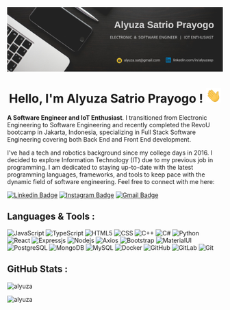 <img align="center" src="./alyuza-header.png" alt="background header" />

<h1 align="center">Hello, I'm Alyuza Satrio Prayogo ! <img src="./wave-animation.gif" width="35px" /></h1>

**A Software Engineer and IoT Enthusiast**. I transitioned from Electronic Engineering to Software Engineering and recently completed the RevoU bootcamp in Jakarta, Indonesia, specializing in Full Stack Software Engineering covering both Back End and Front End development.

I've had a tech and robotics background since my college days in 2016. I decided to explore Information Technology (IT) due to my previous job in programming. I am dedicated to staying up-to-date with the latest programming languages, frameworks, and tools to keep pace with the dynamic field of software engineering. Feel free to connect with me here:

[![Linkedin Badge](https://img.shields.io/badge/-Alyuza_Satrio_Prayogo-blue?style=flat-square&logo=Linkedin&logoColor=white&link=https://www.linkedin.com/in/alyuzasp/)](https://www.linkedin.com/in/alyuzasp/) [![Instagram Badge](https://img.shields.io/badge/-Alyuza_Satrio_Prayogo-darkred?style=flat-square&logo=instagram&logoColor=white&link=https://www.youtube.com/c/koolkanna)](https://www.instagram.com/alyuzasp/) [![Gmail Badge](https://img.shields.io/badge/-alyuza.dev@gmail.com-c14438?style=flat-square&logo=Gmail&logoColor=white&link=mailto:alyuza.dev@gmail.com)](mailto:alyuza.dev@gmail.com)

## Languages & Tools :

![JavaScript](https://img.shields.io/badge/-JavaScript-black?style=flat-square&logo=javascript) ![TypeScript](https://img.shields.io/badge/-TypeScript-black?style=flat-square&logo=typescript) ![HTML5](https://img.shields.io/badge/-HTML5-brown?style=flat-square&logo=html5&logoColor=white) ![CSS](https://img.shields.io/badge/-CSS3-brown?style=flat-square&logo=css3) ![C++](https://img.shields.io/badge/-C++-00599C?style=flat-square&logo=c) ![C#](https://img.shields.io/badge/-Csharp-00599C?style=flat-square&logo=csharp) ![Python](https://img.shields.io/badge/-Python-black?style=flat-square&logo=Python) ![React](https://img.shields.io/badge/-React-black?style=flat-square&logo=react) ![Expressjs](https://img.shields.io/badge/-Expressjs-black?style=flat-square&logo=express) ![Nodejs](https://img.shields.io/badge/-Nodejs-black?style=flat-square&logo=Node.js) ![Axios](https://img.shields.io/badge/-Axios-purple?style=flat-square&logo=axios) ![Bootstrap](https://img.shields.io/badge/-Bootstrap-563D7C?style=flat-square&logo=bootstrap) ![MaterialUI](https://img.shields.io/badge/-MaterialUI-black?style=flat-square&logo=mui) ![PostgreSQL](https://img.shields.io/badge/-PostgreSQL-white?style=flat-square&logo=postgresql) ![MongoDB](https://img.shields.io/badge/-MongoDB-white?style=flat-square&logo=mongodb) ![MySQL](https://img.shields.io/badge/-MySQL-white?style=flat-square&logo=mysql) ![Docker](https://img.shields.io/badge/-Docker-black?style=flat-square&logo=docker) ![GitHub](https://img.shields.io/badge/-GitHub-181717?style=flat-square&logo=github) ![GitLab](https://img.shields.io/badge/-GitLab-FCA121?style=flat-square&logo=gitlab) ![Git](https://img.shields.io/badge/-Git-black?style=flat-square&logo=git)

## GitHub Stats :

<p><img align="center" src="https://github-readme-stats.vercel.app/api/top-langs?username=alyuza&show_icons=true&locale=en&layout=compact" alt="alyuza" /></p>

<p align="left"> <img src="https://komarev.com/ghpvc/?username=alyuza&label=Profile%20views&color=0e75b6&style=flat" alt="alyuza" /> </p>